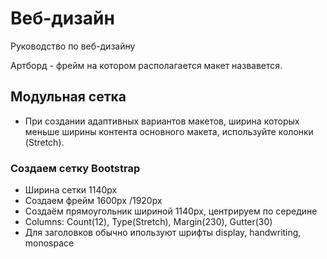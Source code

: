 # Веб-дизайн
Руководство по веб-дизайну

Артборд - фрейм на котором располагается макет назвавется.

## Модульная сетка
* При создании адаптивных вариантов макетов, ширина которых меньше ширины контента основного макета, используйте колонки (Stretch).

### Создаем сетку Bootstrap
- Ширина сетки 1140px
- Создаем фрейм 1600px /1920px
- Создаём прямоугольник шириной 1140px, центрируем по середине 
- Columns: Count(12), Type(Stretch), Margin(230), Gutter(30)
- Для заголовков обычно ипользуют шрифты display, handwriting, monospace